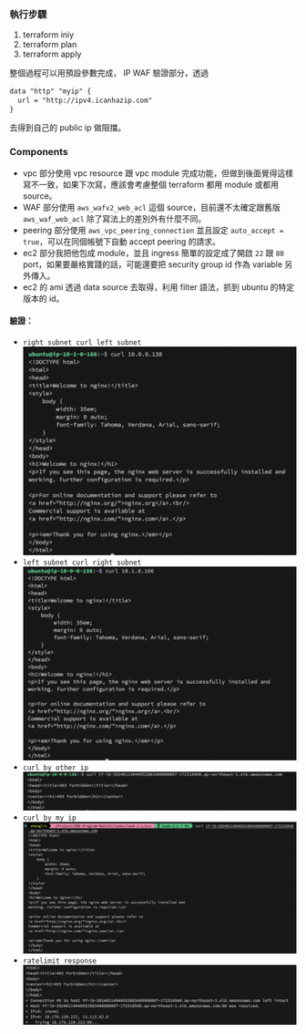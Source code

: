 ### 執行步驟

1. terraform iniy
2. terraform plan
3. terraform apply

整個過程可以用預設參數完成，
IP WAF 驗證部分，透過

```
data "http" "myip" {
  url = "http://ipv4.icanhazip.com"
}
```

去得到自己的 public ip 做阻擋。

### Components

- vpc 部分使用 vpc resource 跟 vpc module 完成功能，但做到後面覺得這樣寫不一致，如果下次寫，應該會考慮整個 terraform 都用 module 或都用 source。
- WAF 部分使用 `aws_wafv2_web_acl` 這個 source，目前還不太確定跟舊版 `aws_waf_web_acl` 除了寫法上的差別外有什麼不同。
- peering 部分使用 `aws_vpc_peering_connection` 並且設定 `auto_accept = true`，可以在同個帳號下自動 accept peering 的請求。
- ec2 部分我把他包成 module，並且 ingress 簡單的設定成了開啟 `22` 跟 `80` port，如果要嚴格實踐的話，可能還要把 security group id 作為 variable 另外傳入。
- ec2 的 ami 透過 data source 去取得，利用 filter 語法，抓到 ubuntu 的特定版本的 id。

#### 驗證：

- `right subnet curl left subnet`
  ![image](assets/right-to-left.png)
- `left subnet curl right subnet`
  ![image](assets/left-to-right.png)
- `curl by other ip`
  ![image](assets/not-allow-ip.png)
- `curl by my ip`
  ![image](assets/my-ip.png)
- `ratelimit response`
  ![image](assets/rate-limit.png)

